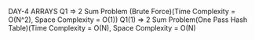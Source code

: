 DAY-4 ARRAYS
    Q1       => 2 Sum Problem (Brute Force)(Time Complexity = O(N^2), Space Complexity = O(1))
    Q1(1)    => 2 Sum Problem(One Pass Hash Table)(Time Complexity = O(N), Space Complexity = O(N)